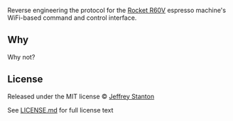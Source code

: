 Reverse engineering the protocol for the [Rocket R60V](http://www.rocket-espresso.it/r-60v.html)
espresso machine's WiFi-based command and control interface.


## Why

Why not?


## License

Released under the MIT license © [Jeffrey Stanton](https://github.com/jffry)

See [LICENSE.md](LICENSE.md) for full license text
